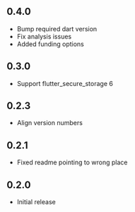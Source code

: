 ## 0.4.0

* Bump required dart version
* Fix analysis issues
* Added funding options

## 0.3.0

* Support flutter_secure_storage 6

## 0.2.3

* Align version numbers

## 0.2.1

* Fixed readme pointing to wrong place

## 0.2.0

* Initial release
